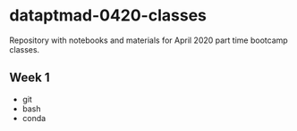 # dataptmad-0420-classes

Repository with notebooks and materials for April 2020 part time bootcamp
classes.

## Week 1

- git
- bash
- conda

